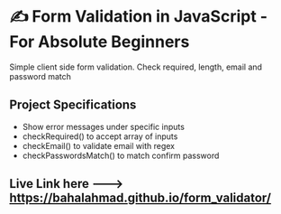 # ✍️ Form Validation in JavaScript - For Absolute Beginners

Simple client side form validation. Check required, length, email and password match

## Project Specifications

- Show error messages under specific inputs
- checkRequired() to accept array of inputs
- checkEmail() to validate email with regex
- checkPasswordsMatch() to match confirm password

## Live Link here ---> https://bahalahmad.github.io/form_validator/
